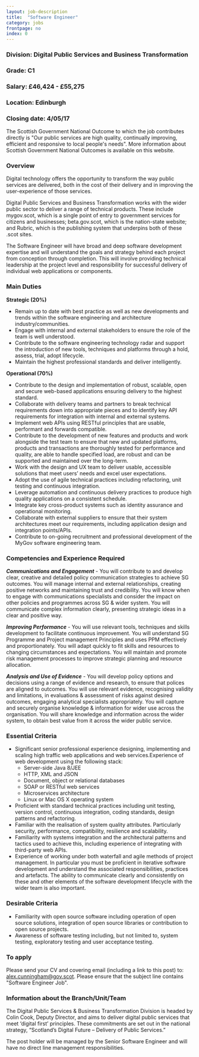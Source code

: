 ```yaml
---
layout: job-description
title:  "Software Engineer"
category: jobs
frontpage: no
index: 0
---
```


### Division: Digital Public Services and Business Transformation
### Grade: C1
### Salary: &pound;46,424 - &pound;55,275
### Location: Edinburgh
### Closing date: 4/05/17

The Scottish Government National Outcome to which the job contributes directly is "Our public services are high quality, continually improving, efficient and responsive to local people's needs". More information about Scottish Government National Outcomes is available on this website.

### Overview

Digital technology offers the opportunity to transform the way public services are delivered, both in the cost of their delivery and in improving the user-experience of those services.

Digital Public Services and Business Transformation works with the wider public sector to deliver a range of technical products. These include mygov.scot, which is a single point of entry to government services for citizens and businesses; beta.gov.scot, which is the nation-state website; and Rubric, which is the publishing system that underpins both of these .scot sites.

The Software Engineer will have broad and deep software development expertise and will understand the goals and strategy behind each project from conception through completion. This will involve providing technical leadership at the project level and responsibility for successful delivery of individual web applications or components.

### Main Duties

**Strategic (20%)**

* Remain up to date with best practice as well as new developments and trends within the software engineering and architecture industry/communities.
* Engage with internal and external stakeholders to ensure the role of the team is well understood.
* Contribute to the software engineering technology radar and support the introduction of new tools, techniques and platforms through a hold, assess, trial, adopt lifecycle.
* Maintain the highest professional standards and deliver intelligently.

**Operational (70%)**

* Contribute to the design and implementation of robust, scalable, open and secure web-based applications ensuring delivery to the highest standard.
* Collaborate with delivery teams and partners to break technical requirements down into appropriate pieces and to identify key API requirements for integration with internal and external systems.
* Implement web APIs using RESTful principles that are usable, performant and forwards compatible.
* Contribute to the development of new features and products and work alongside the test team to ensure that new and updated platforms, products and transactions are thoroughly tested for performance and quality, are able to handle specified load, are robust and can be supported and maintained over the long-term.
* Work with the design and UX team to deliver usable, accessible solutions that meet users’ needs and excel user expectations.
* Adopt the use of agile technical practices including refactoring, unit testing and continuous integration.
* Leverage automation and continuous delivery practices to produce high quality applications on a consistent schedule.
* Integrate key cross-product systems such as identity assurance and operational monitoring.
* Collaborate with external suppliers to ensure that their system architectures meet our requirements, including application design and integration points/APIs.
* Contribute to on-going recruitment and professional development of the MyGov software engineering team.

### Competencies and Experience Required

***Communications and Engagement*** - You will contribute to and develop clear, creative and detailed policy communication strategies to achieve SG outcomes. You will manage internal and external relationships, creating positive networks and maintaining trust and credibility. You will know when to engage with communications specialists and consider the impact on other policies and programmes across SG & wider system. You will communicate complex information clearly, presenting strategic ideas in a clear and positive way.

***Improving Performance*** - You will use relevant tools, techniques and skills development to facilitate continuous improvement. You will understand SG Programme and Project management Principles and uses PPM effectively and proportionately. You will adapt quickly to fit skills and resources to changing circumstances and expectations. You will maintain and promote risk management processes to improve strategic planning and resource allocation.

***Analysis and Use of Evidence*** - You will develop policy options and decisions using a range of evidence and research, to ensure that polices are aligned to outcomes. You will use relevant evidence, recognising validity and limitations, in evaluations & assessment of risks against desired outcomes, engaging analytical specialists appropriately. You will capture and securely organise knowledge & information for wider use across the organisation. You will share knowledge and information across the wider system, to obtain best value from it across the wider public service.

### Essential Criteria

* Significant senior professional experience designing, implementing and scaling high traffic web applications and web services.Experience of web development using the following stack:
  - Server-side Java 8/JEE
  - HTTP, XML and JSON
  - Document, object or relational databases
  - SOAP or RESTful web services
  - Microservices architecture
  - Linux or Mac OS X operating system
* Proficient with standard technical practices including unit testing, version control, continuous integration, coding standards, design patterns and refactoring.
* Familiar with the realisation of system quality attributes. Particularly security, performance, compatibility, resilience and scalability.
* Familiarity with systems integration and the architectural patterns and tactics used to achieve this, including experience of integrating with third-party web APIs.
* Experience of working under both waterfall and agile methods of project management. In particular you must be proficient in iterative software development and understand the associated responsibilities, practices and artefacts. The ability to communicate clearly and consistently on these and other elements of the software development lifecycle with the wider team is also important.

### Desirable Criteria

* Familiarity with open source software including operation of open source solutions, integration of open source libraries or contribution to open source projects.
* Awareness of software testing including, but not limited to, system testing, exploratory testing and user acceptance testing.

### To apply

Please send your CV and covering email (including a link to this post) to: <a href="mailto:alex.cunningham@gov.scot">alex.cunningham@gov.scot</a>. Please ensure that the subject line contains "Software Engineer Job".

### Information about the Branch/Unit/Team

The Digital Public Services & Business Transformation Division is headed by Colin Cook, Deputy Director, and aims to deliver digital public services that meet ‘digital first’ principles. These commitments are set out in the national strategy, “Scotland’s Digital Future – Delivery of Public Services.”

The post holder will be managed by the Senior Software Engineer and will have no direct line management responsibilities.
